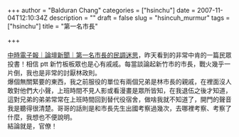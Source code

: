 +++
author = "Balduran Chang"
categories = ["hsinchu"]
date = 2007-11-04T12:10:34Z
description = ""
draft = false
slug = "hsincuh_murmur"
tags = ["hsinchu"]
title = "第一名市長"

+++


[中時電子報｜論壇新聞｜第一名市長的民調迷思](http://news.chinatimes.com/2007Cti/2007Cti-News/2007Cti-News-Content/0,4521,110514+112007110300135,00.html)，昨天看到的非常中肯的一篇民眾投書！相信 ptt 新竹板板眾也是心有戚戚。每當談論起新竹市的市長，戰火幾乎一片倒，我也是非常的討厭林政則。  
 爆個無關緊要的東西，我之前服役的單位有兩個兄弟是林市長的親戚，在裡面沒人敢對他們大小聲，上班時間不見人影或看漫畫是眾所皆知，在我退伍之後才知道，這對兄弟的弟弟常常在上班時間回到替代役宿舍，做啥我就不知道了，開門的聲音我是聽得很清楚。哥哥的話則是和市長先生出國考察過幾次，去哪裡考察、考察了什麼，我想也不便說明。  
 結論就是，官僚！

